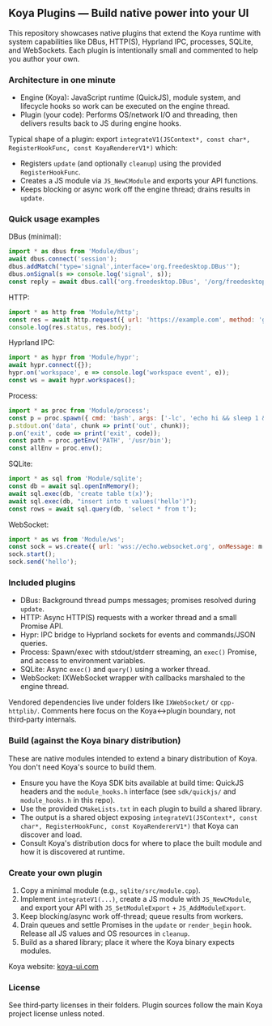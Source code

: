 ## Koya Plugins — Build native power into your UI

This repository showcases native plugins that extend the Koya runtime with system capabilities like DBus, HTTP(S), Hyprland IPC, processes, SQLite, and WebSockets. Each plugin is intentionally small and commented to help you author your own.

### Architecture in one minute

- Engine (Koya): JavaScript runtime (QuickJS), module system, and lifecycle hooks so work can be executed on the engine thread.
- Plugin (your code): Performs OS/network I/O and threading, then delivers results back to JS during engine hooks.

Typical shape of a plugin: export `integrateV1(JSContext*, const char*, RegisterHookFunc, const KoyaRendererV1*)` which:

- Registers `update` (and optionally `cleanup`) using the provided `RegisterHookFunc`.
- Creates a JS module via `JS_NewCModule` and exports your API functions.
- Keeps blocking or async work off the engine thread; drains results in `update`.

### Quick usage examples

DBus (minimal):
```js
import * as dbus from 'Module/dbus';
await dbus.connect('session');
dbus.addMatch("type='signal',interface='org.freedesktop.DBus'");
dbus.onSignal(s => console.log('signal', s));
const reply = await dbus.call('org.freedesktop.DBus', '/org/freedesktop/DBus', 'org.freedesktop.DBus', 'ListNames');
```

HTTP:
```js
import * as http from 'Module/http';
const res = await http.request({ url: 'https://example.com', method: 'get' });
console.log(res.status, res.body);
```

Hyprland IPC:
```js
import * as hypr from 'Module/hypr';
await hypr.connect({});
hypr.on('workspace', e => console.log('workspace event', e));
const ws = await hypr.workspaces();
```

Process:
```js
import * as proc from 'Module/process';
const p = proc.spawn({ cmd: 'bash', args: ['-lc', 'echo hi && sleep 1 && echo bye'] });
p.stdout.on('data', chunk => print('out', chunk));
p.on('exit', code => print('exit', code));
const path = proc.getEnv('PATH', '/usr/bin');
const allEnv = proc.env();
```

SQLite:
```js
import * as sql from 'Module/sqlite';
const db = await sql.openInMemory();
await sql.exec(db, 'create table t(x)');
await sql.exec(db, "insert into t values('hello')");
const rows = await sql.query(db, 'select * from t');
```

WebSocket:
```js
import * as ws from 'Module/ws';
const sock = ws.create({ url: 'wss://echo.websocket.org', onMessage: m => print('msg', m) });
sock.start();
sock.send('hello');
```

### Included plugins

- DBus: Background thread pumps messages; promises resolved during `update`.
- HTTP: Async HTTP(S) requests with a worker thread and a small Promise API.
- Hypr: IPC bridge to Hyprland sockets for events and commands/JSON queries.
- Process: Spawn/exec with stdout/stderr streaming, an `exec()` Promise, and access to environment variables.
- SQLite: Async `exec()` and `query()` using a worker thread.
- WebSocket: IXWebSocket wrapper with callbacks marshaled to the engine thread.

Vendored dependencies live under folders like `IXWebSocket/` or `cpp-httplib/`. Comments here focus on the Koya↔plugin boundary, not third‑party internals.

### Build (against the Koya binary distribution)

These are native modules intended to extend a binary distribution of Koya. You don't need Koya's source to build them.

- Ensure you have the Koya SDK bits available at build time: QuickJS headers and the `module_hooks.h` interface (see `sdk/quickjs/` and `module_hooks.h` in this repo).
- Use the provided `CMakeLists.txt` in each plugin to build a shared library.
- The output is a shared object exposing `integrateV1(JSContext*, const char*, RegisterHookFunc, const KoyaRendererV1*)` that Koya can discover and load.
- Consult Koya's distribution docs for where to place the built module and how it is discovered at runtime.

### Create your own plugin

1. Copy a minimal module (e.g., `sqlite/src/module.cpp`).
2. Implement `integrateV1(...)`, create a JS module with `JS_NewCModule`, and export your API with `JS_SetModuleExport` + `JS_AddModuleExport`.
3. Keep blocking/async work off-thread; queue results from workers.
4. Drain queues and settle Promises in the `update` or `render_begin` hook. Release all JS values and OS resources in `cleanup`.
5. Build as a shared library; place it where the Koya binary expects modules.

Koya website: [koya-ui.com](https://www.koya-ui.com)

### License

See third‑party licenses in their folders. Plugin sources follow the main Koya project license unless noted.


